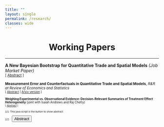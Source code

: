 ```yaml
---
title: ""
layout: single
permalink: /research/
classes: wide
---
```



# <center> Working Papers  </center>
- - -

**A New Bayesian Bootstrap for Quantitative Trade and Spatial Models** *(Job Market Paper)* <br />
<small>[ <a href="#/" onclick="visib('BB')">Abstract</a> ] 

<div id="BB" style="display: none; text-align: justify; line-height: 1.2" ><small>
Economists use quantitative trade and spatial models to make counterfactual predictions. Because such predictions often inform policy decisions, it is important to communicate the uncertainty
surrounding them. Three key challenges arise in this setting: the data are dyadic and exhibit complex dependence; the number of interacting units is typically small; and counterfactual
predictions depend on the data in two distinct ways—through the estimation of structural parameters and through their role as inputs into the model’s counterfactual equilibrium. I address
these challenges by proposing a new Bayesian bootstrap procedure tailored to this context. The method is simple to implement and provides both finite-sample Bayesian and asymptotic
frequentist guarantees. Revisiting the results in Waugh (2010), Caliendo and Parro (2015), and Artuç, Chaudhuri, and McLaren (2010) illustrates the practical advantages of the approach.
</small><br><br/></div>

**Measurement Error and Counterfactuals in Quantitative Trade and Spatial Models**, *R&R at Review of Economics and Statistics*  <br />
<small>[ <a href="#/" onclick="visib('ME')">Abstract</a> | [Arxiv version][Arxiv_ME] ] 

<div id="ME" style="display: none; text-align: justify; line-height: 1.2" ><small>
Counterfactuals in quantitative trade and spatial models are functions of the current state of the world and the model parameters. Common practice treats the current state of the world as
perfectly observed, but there is good reason to believe that it is measured with error. This paper provides tools for quantifying uncertainty about counterfactuals when the current state of the
world is measured with error. I recommend an empirical Bayes approach to uncertainty quantification, and show that it is both practical and theoretically justified. I apply the proposed
method to the settings in Adao, Costinot, and Donaldson (2017) and Allen and Arkolakis (2022) and find non-trivial uncertainty about counterfactuals.</small><br><br/></div>

[Arxiv_ME]: https://arxiv.org/abs/2311.14032

**Weighing Experimental vs. Observational Evidence: Decision-Relevant Summaries of Treatment Effect Heterogeneity** (joint with Isaiah Andrews and Raj Chetty) <br />
<small>[ <a href="#/" onclick="visib('BB')">Abstract</a> ] 

<div id="BB" style="display: none; text-align: justify; line-height: 1.2" ><small>
We characterize when and how experimental evidence should be combined with observational information to guide treatment adoption at a new site. We show that the optimal linear predictor for the site-specific treatment effect is a weighted average of the cross-site experimental ATE and the local observational estimate, with weights determined by the covariance matrix of site effects and observational estimands.  We provide unbiased estimators for this covariance in settings with both large and small sites, quantify the effect of mismatch between experimental and target sites, and derive easy-to-interpret breakdown points. Empirical illustrations using the Year Up RCT and Project STAR show substantial gains, with up to 40 percent reductions in out-of-sample MSE over naive ATE extrapolation.
</small><br><br/></div>



[//]: This java script is the button to show abstract
 <script>
  function visib(id) {
   var x = document.getElementById(id);
   if (x.style.display === "block") {
     x.style.display = "none";
   } else {
     x.style.display = "block";
   }
 }
 </script>

 [//]:&emsp;<button onclick="visib('polariz')" class="btn btn--inverse btn--small">Abstract</button>
 

